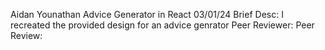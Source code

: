 Aidan Younathan
Advice Generator in React
03/01/24
Brief Desc: I recreated the provided design for an advice genrator
Peer Reviewer:
Peer Review: